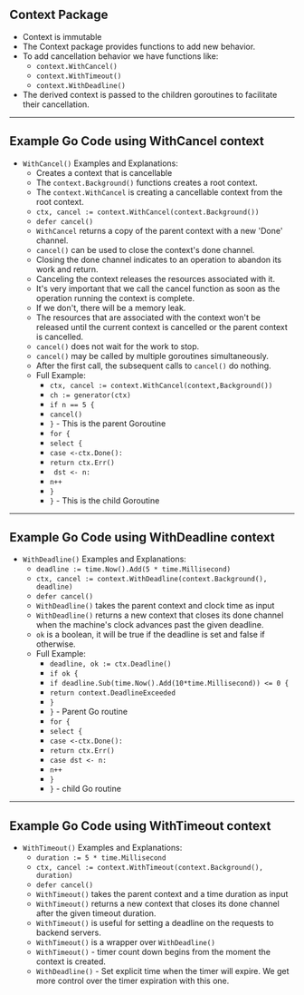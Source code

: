## Context Package
- Context is immutable
- The Context package provides functions to add new behavior.
- To add cancellation behavior we have functions like:
    - `context.WithCancel()`
    - `context.WithTimeout()`
    - `context.WithDeadline()`
- The derived context is passed to the children goroutines to facilitate their cancellation.
---

## Example Go Code using WithCancel context
- `WithCancel()` Examples and Explanations:
    - Creates a context that is cancellable
    - The `context.Background()` functions creates a root context.
    - The `context.WithCancel` is creating a cancellable context from the root context.
    - `ctx, cancel := context.WithCancel(context.Background())`
    - `defer cancel()`
    - `WithCancel` returns a copy of the parent context with a new 'Done' channel.
    - `cancel()` can be used to close the context's done channel.
    - Closing the done channel indicates to an operation to abandon its work and return.
    - Canceling the context releases the resources associated with it.
    - It's very important that we call the cancel function as soon as the operation running the context is complete.
    - If we don't, there will be a memory leak.
    - The resources that are associated with the context won't be released until the current context is cancelled or the parent context is cancelled.
    - `cancel()` does not wait for the work to stop.
    - `cancel()` may be called by multiple goroutines simultaneously.
    - After the first call, the subsequent calls to `cancel()` do nothing.
    - Full Example:
      - `ctx, cancel := context.WithCancel(context,Background())`
      - `ch := generator(ctx)`
      - `if n == 5 {`
      -   `cancel()`
      - `}` - This is the parent Goroutine
      - `for {`
      -   `select {`
      -   `case <-ctx.Done():`
      -    `return ctx.Err()`
      -    ` dst <- n:`
      -    `n++`
      -    `}`
      -   `}` - This is the child Goroutine
---

## Example Go Code using WithDeadline context
- `WithDeadline()` Examples and Explanations:
  - `deadline := time.Now().Add(5 * time.Millisecond)`
  - `ctx, cancel := context.WithDeadline(context.Background(), deadline)`
  - `defer cancel()`
  - `WithDeadline()` takes the parent context and clock time as input
  - `WithDeadline()` returns a new context that closes its done channel when the machine's clock advances past the given deadline.
  - `ok` is a boolean, it will be true if the deadline is set and false if otherwise.
  - Full Example:
    - `deadline, ok := ctx.Deadline()`
    - `if ok {`
    - `if deadline.Sub(time.Now().Add(10*time.Millisecond)) <= 0 {`
    - `return context.DeadlineExceeded`
    - `}`
    - `}` - Parent Go routine
    - `for {`
    - `select {`
    - `case <-ctx.Done():`
    - `return ctx.Err()`
    - `case dst <- n:`
    - `n++`
    - `}`
    - `}` - child Go routine
---

## Example Go Code using WithTimeout context
- `WithTimeout()` Examples and Explanations:
  - `duration := 5 * time.Millisecond`
  - `ctx, cancel := context.WithTimeout(context.Background(), duration)`
  - `defer cancel()`
  - `WithTimeout()` takes the parent context and a time duration as input
  - `WithTimeout()` returns a new context that closes its done channel after the given timeout duration.
  - `WithTimeout()` is useful for setting a deadline on the requests to backend servers.
  - `WithTimeout()` is a wrapper over `WithDeadline()`
  - `WithTimeout()` - timer count down begins from the moment the context is created.
  - `WithDeadline()` - Set explicit time when the timer will expire. We get more control over the timer expiration with this one.



